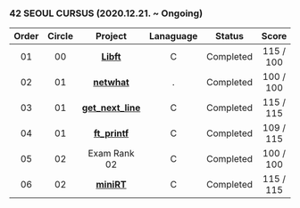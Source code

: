 ### 42 SEOUL CURSUS (2020.12.21. ~ Ongoing)

 |Order|Circle|Project|Lanaguage|Status|Score|
 |:---:|:---:|:---:|:---:|:---:|:---:|
 |01|00|[**Libft**](/circle-00/Libft)|C|Completed|115 / 100|
 |02|01|[**netwhat**](https://www.notion.so/bigpel66/netwhat-76826bd5b3b54a63921316c53003e9c7)|.|Completed|100 / 100|
 |03|01|[**get_next_line**](/circle-01/get_next_line)|C|Completed|115 / 115|
 |04|01|[**ft_printf**](/circle-01/ft_printf)|C|Completed|109 / 115|
 |05|02|Exam Rank 02|C|Completed|100 / 100|
 |06|02|[**miniRT**](/circle-02/miniRT)|C|Completed|115 / 115|
